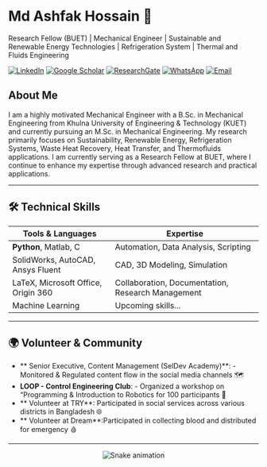 # Md Ashfak Hossain 🚀  
Research Fellow (BUET) | Mechanical Engineer | Sustainable and Renewable Energy Technologies | Refrigeration System | Thermal and Fluids Engineering 

[![LinkedIn](https://img.shields.io/badge/LinkedIn-Connect-blue?style=flat&logo=linkedin)](https://www.linkedin.com/in/md-ashfak-hossain-4b07411a3)
[![Google Scholar](https://img.shields.io/badge/Google_Scholar-Read-white?style=flat&logo=google-scholar)](https://share.google/MRHRBbrjX5iUvgLdT)
[![ResearchGate](https://img.shields.io/badge/ResearchGate-Follow-00CCBB?style=flat&logo=researchgate)](https://www.researchgate.net/profile/Md-Ashfak-Hossain-2?ev=hdr_xprf)
[![WhatsApp](https://img.shields.io/badge/WhatsApp-Chat-25D366?style=flat&logo=whatsapp)](https://wa.me/8801627961535)
[![Email](https://img.shields.io/badge/Email-Contact-D14836?style=flat&logo=gmail)](mailto:ashfakhossain152001@gmail.com)

## About Me  
I am a highly motivated Mechanical Engineer with a B.Sc. in Mechanical Engineering from Khulna University of Engineering & Technology (KUET) and currently pursuing an M.Sc. in Mechanical Engineering. My research primarily focuses on Sustainability, Renewable Energy, Refrigeration Systems, Waste Heat Recovery, Heat Transfer, and Thermofluids applications. I am currently serving as a Research Fellow at BUET, where I continue to enhance my expertise through advanced research and practical applications.

---

## 🛠️ Technical Skills  
| Tools & Languages | Expertise |  
|-------------------|-----------|  
| **Python**, Matlab, C | Automation, Data Analysis,  Scripting |    
| SolidWorks, AutoCAD, Ansys Fluent  | CAD, 3D Modeling, Simulation |  
| LaTeX, Microsoft Office, Origin 360 | Collaboration, Documentation, Research Management |  
| Machine Learning | Upcoming skills... |  

---

## 🌍 Volunteer & Community  
- **	Senior Executive, Content Management (SelDev Academy)**:       - Monitored & Regulated content flow in the social media channels  🗺️
- **LOOP - Control Engineering Club**:            - Organized a workshop on “Programming & Introduction to  Robotics for 100 participants 🤖
- **	Volunteer at TRY**: Participated in social services across various districts in Bangladesh 🌐
- **	Volunteer at Dream**:Participated in collecting blood and distributed for emergency 🩸 

---
<!-- Snake Game Repo View -->

<div align="center">
  <img src="https://profile-readme-generator.com/assets/snake.svg" alt="Snake animation" />
</div>
